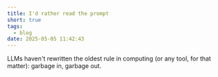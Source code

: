 ```yaml
---
title: I'd rather read the prompt
short: true
tags:
  - blog
date: 2025-05-05 11:42:43
---
```


LLMs haven't rewritten the oldest rule in computing (or any tool, for that matter): garbage in, garbage out.
